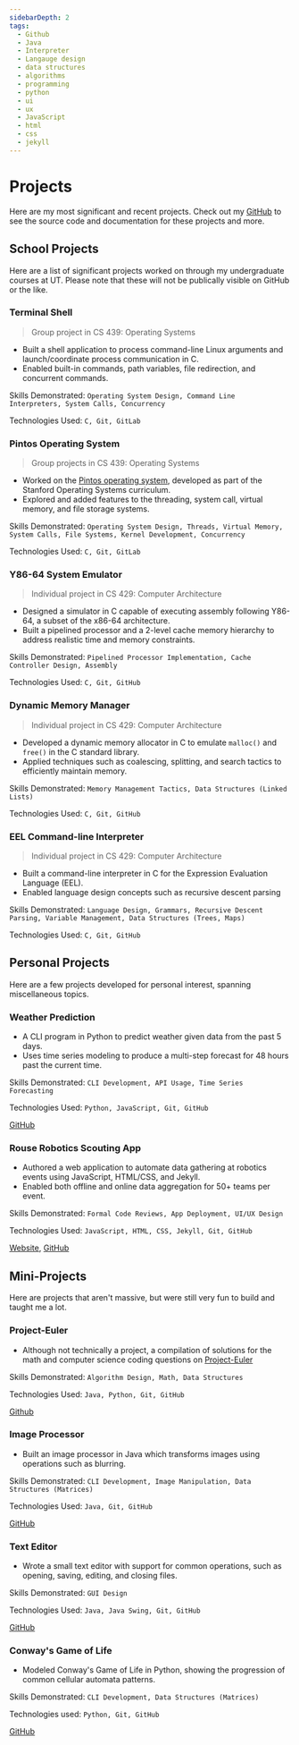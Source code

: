 ```yaml
---
sidebarDepth: 2
tags:
  - Github
  - Java
  - Interpreter
  - Langauge design
  - data structures
  - algorithms
  - programming
  - python
  - ui
  - ux
  - JavaScript
  - html
  - css
  - jekyll
---
```

# Projects

Here are my most significant and recent projects. Check out my [GitHub](https://github.com/harishbommakanti) to see the source code and documentation for these projects and more.

## School Projects
Here are a list of significant projects worked on through my undergraduate courses at UT. Please note that these will not be publically visible on GitHub or the like.

### Terminal Shell
> Group project in CS 439: Operating Systems
- Built a shell application to process command-line Linux arguments and launch/coordinate process communication in C.
- Enabled built-in commands, path variables, file redirection, and concurrent commands.

Skills Demonstrated: `Operating System Design, Command Line Interpreters, System Calls, Concurrency`

Technologies Used: `C, Git, GitLab`

### Pintos Operating System
> Group projects in CS 439: Operating Systems
- Worked on the [Pintos operating system](https://pintos-os.org/), developed as part of the Stanford Operating Systems curriculum.
- Explored and added features to the threading, system call, virtual memory, and file storage systems.

Skills Demonstrated: `Operating System Design, Threads, Virtual Memory, System Calls, File Systems, Kernel Development, Concurrency`

Technologies Used: `C, Git, GitLab`

### Y86-64 System Emulator
> Individual project in CS 429: Computer Architecture
- Designed a simulator in C capable of executing assembly following Y86-64, a subset of the x86-64 architecture.
- Built a pipelined processor and a 2-level cache memory hierarchy to address realistic time and memory constraints.

Skills Demonstrated: `Pipelined Processor Implementation, Cache Controller Design, Assembly`

Technologies Used: `C, Git, GitHub`

### Dynamic Memory Manager
> Individual project in CS 429: Computer Architecture
- Developed a dynamic memory allocator in C to emulate `malloc()` and `free()` in the C standard library.
- Applied techniques such as coalescing, splitting, and search tactics to efficiently maintain memory.

Skills Demonstrated: `Memory Management Tactics, Data Structures (Linked Lists)`

Technologies Used: `C, Git, GitHub`

### EEL Command-line Interpreter
> Individual project in CS 429: Computer Architecture
- Built a command-line interpreter in C for the Expression Evaluation Language (EEL).
- Enabled language design concepts such as recursive descent parsing

Skills Demonstrated: `Language Design, Grammars, Recursive Descent Parsing, Variable Management, Data Structures (Trees, Maps)`

Technologies Used: `C, Git, GitHub`

## Personal Projects
Here are a few projects developed for personal interest, spanning miscellaneous topics.

### Weather Prediction
- A CLI program in Python to predict weather given data from the past 5 days.
- Uses time series modeling to produce a multi-step forecast for 48 hours past the current time.

Skills Demonstrated: `CLI Development, API Usage, Time Series Forecasting`

Technologies Used: `Python, JavaScript, Git, GitHub`

[GitHub](https://github.com/harishbommakanti/Weather-Prediction)

### Rouse Robotics Scouting App
- Authored a web application to automate data gathering at robotics events using JavaScript, HTML/CSS, and Jekyll.
- Enabled both offline and online data aggregation for 50+ teams per event.

Skills Demonstrated: `Formal Code Reviews, App Deployment, UI/UX Design`

Technologies Used: `JavaScript, HTML, CSS, Jekyll, Git, GitHub`

[Website](https://scouting.rouserobotics.com), [GitHub](https://github.com/Team6321/Scouting_App)

## Mini-Projects
Here are projects that aren't massive, but were still very fun to build and taught me a lot.

### Project-Euler
- Although not technically a project, a compilation of solutions for the math and computer science coding questions on [Project-Euler](https://projecteuler.net/)

Skills Demonstrated: `Algorithm Design, Math, Data Structures`

Technologies Used: `Java, Python, Git, GitHub`

[Github](https://github.com/harishbommakanti/Project-Euler)

### Image Processor
- Built an image processor in Java which transforms images using operations such as blurring.

Skills Demonstrated: `CLI Development, Image Manipulation, Data Structures (Matrices)`

Technologies Used: `Java, Git, GitHub`

[GitHub](https://github.com/harishbommakanti/image_processor)

### Text Editor
- Wrote a small text editor with support for common operations, such as opening, saving, editing, and closing files.

Skills Demonstrated: `GUI Design`

Technologies Used: `Java, Java Swing, Git, GitHub`

[GitHub](https://github.com/harishbommakanti/Text-Editor)

### Conway's Game of Life
- Modeled Conway's Game of Life in Python, showing the progression of common cellular automata patterns.

Skills Demonstrated: `CLI Development, Data Structures (Matrices)`

Technologies used: `Python, Git, GitHub`

[GitHub](https://github.com/harishbommakanti/Game-of-Life)